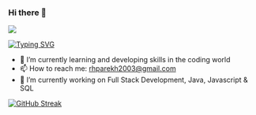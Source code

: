 ### Hi there 👋 
![](https://komarev.com/ghpvc/?username=raheelhparekh&color=grey)

[![Typing SVG](https://readme-typing-svg.demolab.com?font=Fira+Code&pause=1000&color=F7C59D&background=E6F2FF00&random=false&width=435&lines=Computer+Science+Student;Learning+%26+Growing)](https://git.io/typing-svg)

<!--
**raheelhparekh/raheelhparekh** is a ✨ _special_ ✨ repository because its `README.md` (this file) appears on your GitHub profile.

Here are some ideas to get you started:

 
- 👯 I’m looking to collaborate on ...
- 🤔 I’m looking for help with ...
- 💬 Ask me about ...
- 😄 Pronouns: ...
- ⚡ Fun fact: ...
-->
- 🌱 I’m currently learning and developing skills in the coding world
- 📫 How to reach me: rhparekh2003@gmail.com
- 🔭 I’m currently working on Full Stack Development, Java, Javascript & SQL


<a href="https://git.io/streak-stats"><img src="https://github-readme-streak-stats.herokuapp.com?user=raheelhparekh&theme=dark&date_format=j%20M%5B%20Y%5D" alt="GitHub Streak" /></a>

